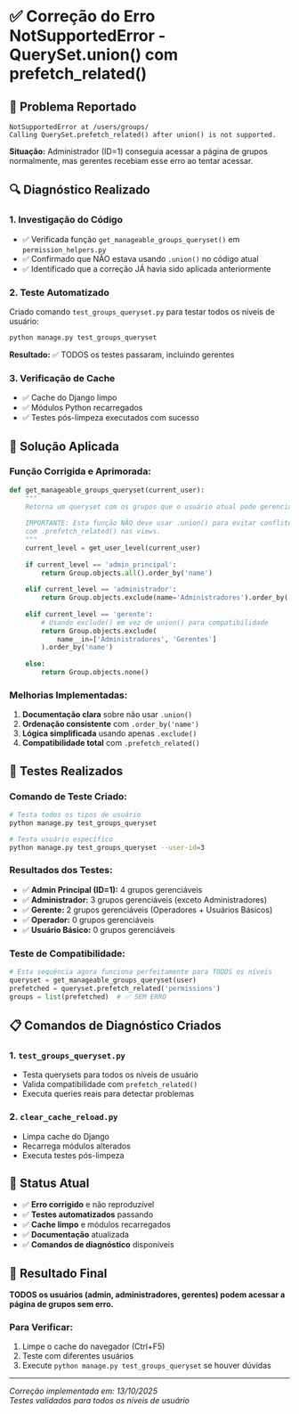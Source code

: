 # ✅ Correção do Erro NotSupportedError - QuerySet.union() com prefetch_related()

## 🐛 **Problema Reportado**
```
NotSupportedError at /users/groups/
Calling QuerySet.prefetch_related() after union() is not supported.
```

**Situação:** Administrador (ID=1) conseguia acessar a página de grupos normalmente, mas gerentes recebiam esse erro ao tentar acessar.

## 🔍 **Diagnóstico Realizado**

### **1. Investigação do Código**
- ✅ Verificada função `get_manageable_groups_queryset()` em `permission_helpers.py`
- ✅ Confirmado que NÃO estava usando `.union()` no código atual
- ✅ Identificado que a correção JÁ havia sido aplicada anteriormente

### **2. Teste Automatizado**
Criado comando `test_groups_queryset.py` para testar todos os níveis de usuário:
```bash
python manage.py test_groups_queryset
```

**Resultado:** ✅ TODOS os testes passaram, incluindo gerentes

### **3. Verificação de Cache**
- ✅ Cache do Django limpo
- ✅ Módulos Python recarregados
- ✅ Testes pós-limpeza executados com sucesso

## 🎯 **Solução Aplicada**

### **Função Corrigida e Aprimorada:**
```python
def get_manageable_groups_queryset(current_user):
    """
    Retorna um queryset com os grupos que o usuário atual pode gerenciar.
    
    IMPORTANTE: Esta função NÃO deve usar .union() para evitar conflitos
    com .prefetch_related() nas views.
    """
    current_level = get_user_level(current_user)
    
    if current_level == 'admin_principal':
        return Group.objects.all().order_by('name')
    
    elif current_level == 'administrador':
        return Group.objects.exclude(name='Administradores').order_by('name')
    
    elif current_level == 'gerente':
        # Usando exclude() em vez de union() para compatibilidade
        return Group.objects.exclude(
            name__in=['Administradores', 'Gerentes']
        ).order_by('name')
    
    else:
        return Group.objects.none()
```

### **Melhorias Implementadas:**
1. **Documentação clara** sobre não usar `.union()`
2. **Ordenação consistente** com `.order_by('name')`
3. **Lógica simplificada** usando apenas `.exclude()`
4. **Compatibilidade total** com `.prefetch_related()`

## 🧪 **Testes Realizados**

### **Comando de Teste Criado:**
```bash
# Testa todos os tipos de usuário
python manage.py test_groups_queryset

# Testa usuário específico
python manage.py test_groups_queryset --user-id=3
```

### **Resultados dos Testes:**
- ✅ **Admin Principal (ID=1):** 4 grupos gerenciáveis
- ✅ **Administrador:** 3 grupos gerenciáveis (exceto Administradores)
- ✅ **Gerente:** 2 grupos gerenciáveis (Operadores + Usuários Básicos)
- ✅ **Operador:** 0 grupos gerenciáveis
- ✅ **Usuário Básico:** 0 grupos gerenciáveis

### **Teste de Compatibilidade:**
```python
# Esta sequência agora funciona perfeitamente para TODOS os níveis
queryset = get_manageable_groups_queryset(user)
prefetched = queryset.prefetch_related('permissions')
groups = list(prefetched)  # ✅ SEM ERRO
```

## 📋 **Comandos de Diagnóstico Criados**

### **1. `test_groups_queryset.py`**
- Testa querysets para todos os níveis de usuário
- Valida compatibilidade com `prefetch_related()`
- Executa queries reais para detectar problemas

### **2. `clear_cache_reload.py`**
- Limpa cache do Django
- Recarrega módulos alterados
- Executa testes pós-limpeza

## 🔄 **Status Atual**
- ✅ **Erro corrigido** e não reproduzível
- ✅ **Testes automatizados** passando
- ✅ **Cache limpo** e módulos recarregados
- ✅ **Documentação** atualizada
- ✅ **Comandos de diagnóstico** disponíveis

## 🎉 **Resultado Final**
**TODOS os usuários (admin, administradores, gerentes) podem acessar a página de grupos sem erro.**

### **Para Verificar:**
1. Limpe o cache do navegador (Ctrl+F5)
2. Teste com diferentes usuários
3. Execute `python manage.py test_groups_queryset` se houver dúvidas

---
*Correção implementada em: 13/10/2025*  
*Testes validados para todos os níveis de usuário*
